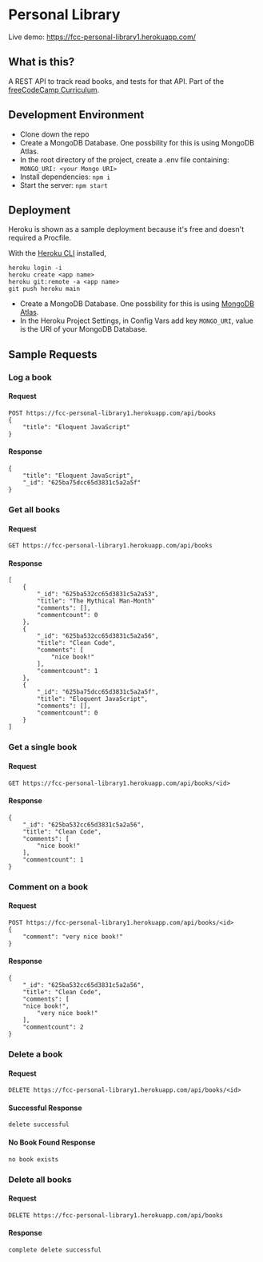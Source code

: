 # Personal Library

Live demo: https://fcc-personal-library1.herokuapp.com/

## What is this?
A REST API to track read books, and tests for that API. Part of the [freeCodeCamp Curriculum](https://www.freecodecamp.org/learn/quality-assurance/quality-assurance-projects/personal-library).

## Development Environment
* Clone down the repo
* Create a MongoDB Database. One possbility for this is using MongoDB Atlas.
* In the root directory of the project, create a .env file containing: `MONGO_URI: <your Mongo URI>`
* Install dependencies: `npm i`
* Start the server: `npm start`

## Deployment
Heroku is shown as a sample deployment because it's free and doesn't required a Procfile.

With the [Heroku CLI](https://devcenter.heroku.com/categories/command-line) installed,
```
heroku login -i
heroku create <app name>
heroku git:remote -a <app name>
git push heroku main
```
* Create a MongoDB Database. One possbility for this is using [MongoDB Atlas](https://www.freecodecamp.org/news/get-started-with-mongodb-atlas/).
* In the Heroku Project Settings, in Config Vars add key `MONGO_URI`, value is the URI of your MongoDB Database.

## Sample Requests
### Log a book
#### Request
```
POST https://fcc-personal-library1.herokuapp.com/api/books
{
    "title": "Eloquent JavaScript"
}
```
#### Response
```
{
    "title": "Eloquent JavaScript",
    "_id": "625ba75dcc65d3831c5a2a5f"
}
```
### Get all books
#### Request
```
GET https://fcc-personal-library1.herokuapp.com/api/books
```
#### Response
```
[
    {
        "_id": "625ba532cc65d3831c5a2a53",
        "title": "The Mythical Man-Month"
        "comments": [],
        "commentcount": 0
    },
    {
        "_id": "625ba532cc65d3831c5a2a56",
        "title": "Clean Code",
        "comments": [
            "nice book!"
        ],
        "commentcount": 1
    },
    {
        "_id": "625ba75dcc65d3831c5a2a5f",
        "title": "Eloquent JavaScript",
        "comments": [],
        "commentcount": 0
    }
]
```

### Get a single book
#### Request
```
GET https://fcc-personal-library1.herokuapp.com/api/books/<id>
```
#### Response
```
{
    "_id": "625ba532cc65d3831c5a2a56",
    "title": "Clean Code",
    "comments": [
        "nice book!"
    ],
    "commentcount": 1
}
```

### Comment on a book
#### Request
```
POST https://fcc-personal-library1.herokuapp.com/api/books/<id>
{
    "comment": "very nice book!"
}
```
#### Response
```
{
    "_id": "625ba532cc65d3831c5a2a56",
    "title": "Clean Code",
    "comments": [
    "nice book!",
        "very nice book!"
    ],
    "commentcount": 2
}
```

### Delete a book
#### Request
```
DELETE https://fcc-personal-library1.herokuapp.com/api/books/<id>
```
#### Successful Response
```
delete successful
```
#### No Book Found Response
```
no book exists
```

### Delete all books
#### Request
```
DELETE https://fcc-personal-library1.herokuapp.com/api/books
```
#### Response
```
complete delete successful
```
